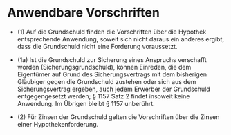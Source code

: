 # Anwendbare Vorschriften

- (1) Auf die Grundschuld finden die Vorschriften über die Hypothek entsprechende Anwendung, soweit sich nicht daraus ein anderes ergibt, dass die Grundschuld nicht eine Forderung voraussetzt.

- (1a) Ist die Grundschuld zur Sicherung eines Anspruchs verschafft worden (Sicherungsgrundschuld), können Einreden, die dem Eigentümer auf Grund des Sicherungsvertrags mit dem bisherigen Gläubiger gegen die Grundschuld zustehen oder sich aus dem Sicherungsvertrag ergeben, auch jedem Erwerber der Grundschuld entgegengesetzt werden; § 1157 Satz 2 findet insoweit keine Anwendung. Im Übrigen bleibt § 1157 unberührt.

- (2) Für Zinsen der Grundschuld gelten die Vorschriften über die Zinsen einer Hypothekenforderung.

